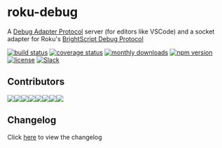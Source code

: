 # roku-debug
A [Debug Adapter Protocol](https://microsoft.github.io/debug-adapter-protocol/) server (for editors like VSCode) and a socket adapter for Roku's [BrightScript Debug Protocol](https://developer.roku.com/en-ca/docs/developer-program/debugging/socket-based-debugger.md)

[![build status](https://img.shields.io/github/actions/workflow/status/rokucommunity/roku-debug/build.yml?branch=master)](https://github.com/rokucommunity/roku-debug/actions?query=branch%3Amaster+workflow%3Abuild)
[![coverage status](https://img.shields.io/coveralls/github/rokucommunity/roku-debug?logo=coveralls)](https://coveralls.io/github/rokucommunity/roku-debug?branch=master)
[![monthly downloads](https://img.shields.io/npm/dm/roku-debug.svg?sanitize=true&logo=npm&logoColor=)](https://npmcharts.com/compare/roku-debug?minimal=true)
[![npm version](https://img.shields.io/npm/v/roku-debug.svg?logo=npm)](https://www.npmjs.com/package/roku-debug)
[![license](https://img.shields.io/github/license/rokucommunity/roku-debug.svg)](LICENSE)
[![Slack](https://img.shields.io/badge/Slack-RokuCommunity-4A154B?logo=slack)](https://join.slack.com/t/rokudevelopers/shared_invite/zt-4vw7rg6v-NH46oY7hTktpRIBM_zGvwA)

## Contributors
[![](https://sourcerer.io/fame/TwitchBronBron/rokucommunity/roku-debug/images/0)](https://sourcerer.io/fame/TwitchBronBron/rokucommunity/roku-debug/links/0)[![](https://sourcerer.io/fame/TwitchBronBron/rokucommunity/roku-debug/images/1)](https://sourcerer.io/fame/TwitchBronBron/rokucommunity/roku-debug/links/1)[![](https://sourcerer.io/fame/TwitchBronBron/rokucommunity/roku-debug/images/2)](https://sourcerer.io/fame/TwitchBronBron/rokucommunity/roku-debug/links/2)[![](https://sourcerer.io/fame/TwitchBronBron/rokucommunity/roku-debug/images/3)](https://sourcerer.io/fame/TwitchBronBron/rokucommunity/roku-debug/links/3)[![](https://sourcerer.io/fame/TwitchBronBron/rokucommunity/roku-debug/images/4)](https://sourcerer.io/fame/TwitchBronBron/rokucommunity/roku-debug/links/4)[![](https://sourcerer.io/fame/TwitchBronBron/rokucommunity/roku-debug/images/5)](https://sourcerer.io/fame/TwitchBronBron/rokucommunity/roku-debug/links/5)[![](https://sourcerer.io/fame/TwitchBronBron/rokucommunity/roku-debug/images/6)](https://sourcerer.io/fame/TwitchBronBron/rokucommunity/roku-debug/links/6)[![](https://sourcerer.io/fame/TwitchBronBron/rokucommunity/roku-debug/images/7)](https://sourcerer.io/fame/TwitchBronBron/rokucommunity/roku-debug/links/7)

## Changelog
Click [here](CHANGELOG.md) to view the changelog
